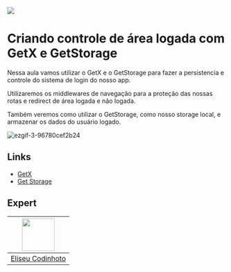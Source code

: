 <img src="https://storage.googleapis.com/golden-wind/experts-club/capa-github.svg" />

# Criando controle de área logada com GetX e GetStorage

Nessa aula vamos utilizar o GetX e o GetStorage para fazer a persistencia e controle do sistema de login do nosso app.

Utilizaremos os middlewares de navegação para a proteção das nossas rotas e redirect de área logada e não logada.

Também veremos como utilizar o GetStorage, como nosso storage local, e armazenar os dados do usuário logado.

![ezgif-3-96780cef2b24](https://user-images.githubusercontent.com/11702749/125173384-74bf4180-e195-11eb-95d0-087ab28f312a.gif)

## Links

- [GetX](https://pub.dev/packages/get)
- [Get Storage](https://pub.dev/packages/get_storage)

## Expert

| [<img src="https://avatars.githubusercontent.com/u/11702749?v=4" width="75px;"/>](https://github.com/diego3g) |
| :-: |
|[Eliseu Codinhoto](https://github.com/zeucxb)|
